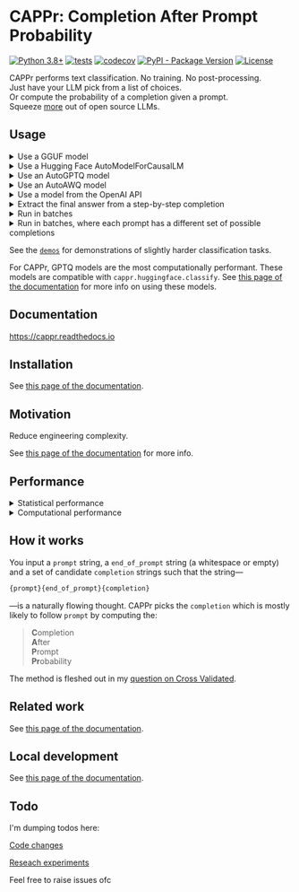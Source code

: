 # CAPPr: Completion After Prompt Probability

[![Python 3.8+](https://img.shields.io/badge/python-3.8+-blue.svg?logo=python&style=for-the-badge)](https://www.python.org/downloads/release/python-380/)
[![tests](https://img.shields.io/github/actions/workflow/status/kddubey/cappr/test.yml?style=for-the-badge&logo=github&label=tests)](https://github.com/kddubey/cappr/actions/workflows/test.yml)
[![codecov](https://img.shields.io/codecov/c/github/kddubey/cappr?token=NYIL076PSM&style=for-the-badge&logo=codecov&color=%2309BC00)](https://codecov.io/gh/kddubey/cappr)
[![PyPI - Package Version](https://img.shields.io/pypi/v/cappr?logo=pypi&style=for-the-badge&color=orange)](https://pypi.org/project/cappr/)
[![License](https://img.shields.io/badge/License-Apache_2.0-purple.svg?logo=apache&style=for-the-badge)](https://opensource.org/licenses/Apache-2.0)

<!-- [![Documentation Status](https://readthedocs.org/projects/cappr/badge/?version=latest&style=for-the-badge)](https://cappr.readthedocs.io/en/latest/?badge=latest) -->


CAPPr performs text classification. No training. No post-processing. <br>
Just have your LLM pick from a list of choices. <br>
Or compute the probability of a completion given a prompt. <br>
Squeeze [more](https://cappr.readthedocs.io/en/latest/statistical_performance.html) out
of open source LLMs.


## Usage

<details>
<summary>Use a GGUF model</summary>

This model must be able to be loaded using
[`llama_cpp.Llama`](https://llama-cpp-python.readthedocs.io/en/latest/api-reference/#llama_cpp.Llama).

```python
from llama_cpp import Llama
from cappr.llama_cpp.classify import predict

# Load model
model = Llama("./TinyLLama-v0.Q8_0.gguf", verbose=False)

prompt = """Gary told Spongebob a story:
There once was a man from Peru; who dreamed he was eating his shoe. He
woke with a fright, in the middle of the night, to find that his dream
had come true.

The moral of the story is to"""

completions = (
  "look at the bright side",
  "use your imagination",
  "eat shoes",
)

pred = predict(prompt, completions, model)
print(pred)
# use your imagination
```

Notice that a completion can contain many tokens. CAPPr is **100% guaranteed** to return
an output from the list of possible answers.

See [this page of the
documentation](https://cappr.readthedocs.io/en/latest/select_a_language_model.html#llama-cpp)
for more info on using GGUF models.
</details>


<details>
<summary>Use a Hugging Face AutoModelForCausalLM</summary>

This model must be able to be loaded using
[`transformers.AutoModelForCausalLM.from_pretrained`](https://huggingface.co/docs/transformers/model_doc/auto#transformers.AutoModelForCausalLM).

```python
from transformers import AutoModelForCausalLM, AutoTokenizer
from cappr.huggingface.classify import predict

# Load a model and its tokenizer
model_name = "gpt2"
model = AutoModelForCausalLM.from_pretrained(model_name)
tokenizer = AutoTokenizer.from_pretrained(model_name)

prompt = "Which planet is closer to the Sun: Mercury or Earth?"
completions = ("Mercury", "Earth")

pred = predict(prompt, completions, model_and_tokenizer=(model, tokenizer))
print(pred)
# Mercury
```

See [this page of the
documentation](https://cappr.readthedocs.io/en/latest/select_a_language_model.html#hugging-face)
for more info on using ``transformers`` models.
</details>


<details>
<summary>Use an AutoGPTQ model</summary>

[`cappr.huggingface`](https://cappr.readthedocs.io/en/latest/cappr.huggingface.html) is
compatible with models loaded via
[`auto_gptq.AutoGPTQForCausalLM.from_quantized`](https://github.com/PanQiWei/AutoGPTQ).
See [this
notebook](https://github.com/kddubey/cappr/blob/main/demos/huggingface/auto_gptq.ipynb)
for a minimal demo.

Note that for `transformers>=4.32.0`, you can load GPTQ models using
`transformers.AutoModelForCausalLM`.

See [this page of the
documentation](https://cappr.readthedocs.io/en/latest/select_a_language_model.html#hugging-face)
for more info on using these models.
</details>


<details>
<summary>Use an AutoAWQ model</summary>

[`cappr.huggingface.classify_no_cache`](https://cappr.readthedocs.io/en/latest/cappr.huggingface.html)
is compatible with models loaded via
[`awq.AutoAWQForCausalLM.from_quantized`](https://github.com/casper-hansen/AutoAWQ). See
[this
notebook](https://github.com/kddubey/cappr/blob/main/demos/huggingface/autoawq.ipynb)
for a minimal demo.

Note that for `transformers>=4.35.0`, you can load AWQ models using
`transformers.AutoModelForCausalLM`. AWQ models loaded this way are compatible with
[`cappr.huggingface.classify`](https://cappr.readthedocs.io/en/latest/cappr.huggingface.html),
which is usually faster.

See [this page of the
documentation](https://cappr.readthedocs.io/en/latest/select_a_language_model.html#hugging-face)
for more info on using these models.
</details>


<details>
<summary>Use a model from the OpenAI API</summary>

This model must be compatible with the
[/v1/completions](https://platform.openai.com/docs/models/model-endpoint-compatibility)
endpoint
([excluding](https://cappr.readthedocs.io/en/latest/select_a_language_model.html#openai)
``gpt-3.5-turbo-instruct``).

```python
from cappr.openai.classify import predict

prompt = """
Tweet about a movie: "Oppenheimer was pretty good. But 3 hrs...cmon Nolan."
This tweet contains the following criticism:
""".strip("\n")

completions = ("bad message", "too long", "unfunny")

pred = predict(prompt, completions, model="text-ada-001")
print(pred)
# too long
```

See [this page of the
documentation](https://cappr.readthedocs.io/en/latest/select_a_language_model.html#openai)
for more info on using OpenAI models.
</details>


<details>
<summary>Extract the final answer from a step-by-step completion</summary>

Step-by-step and chain-of-thought prompts are highly effective ways to get an LLM to
"reason" about more complex tasks. But if you need a structured output, a step-by-step
completion is unwieldy. Use CAPPr to extract the final answer from these types of
completions, given a list of possible answers.

See this idea in action [here in the
documentation](https://cappr.readthedocs.io/en/latest/select_a_prompt_completion_format.html#wrangle-step-by-step-completions).
</details>


<details>
<summary>Run in batches</summary>

Let's use a PyTorch ``transformers`` model. Also, let's predict probabilities instead of
the class.

```python
from transformers import AutoModelForCausalLM, AutoTokenizer
from cappr.huggingface.classify import predict_proba

# Load a model and its tokenizer
model_name = "gpt2"
model = AutoModelForCausalLM.from_pretrained(model_name)
tokenizer = AutoTokenizer.from_pretrained(model_name)

prompts = [
    "Stephen Curry is a",
    "Martina Navratilova was a",
    "Dexter, from the TV Series Dexter's Laboratory, is a",
    "LeBron James is a",
]

# Each of the prompts could be completed with one of these:
class_names = ("basketball player", "tennis player", "scientist")
prior =       (      1/6,                1/6,            2/3    )
# Say I expect most of my data to have scientists

# Run CAPPr
pred_probs = predict_proba(
    prompts=prompts,
    completions=class_names,
    model_and_tokenizer=(model, tokenizer),
    batch_size=32,  # whatever fits on your CPU/GPU
    prior=prior,
)

# pred_probs[i,j] = probability that prompts[i] is classified as class_names[j]
print(pred_probs.round(1))
# [[0.5 0.3 0.2]
#  [0.3 0.6 0.2]
#  [0.1 0.1 0.8]
#  [0.8 0.2 0. ]]

# For each prompt, which completion is most likely?
pred_class_idxs = pred_probs.argmax(axis=-1)
preds = [class_names[pred_class_idx] for pred_class_idx in pred_class_idxs]
print(preds)
# ['basketball player',
#  'tennis player',
#  'scientist',
#  'basketball player']
```
</details>


<details>
<summary>Run in batches, where each prompt has a different set of possible completions
</summary>

Again, let's use a PyTorch ``transformers`` model to predict probabilities.

```python
from transformers import AutoModelForCausalLM, AutoTokenizer
from cappr.huggingface.classify import predict_proba_examples
from cappr import Example

# Load a model and its tokenizer
model_name = "gpt2"
model = AutoModelForCausalLM.from_pretrained(model_name)
tokenizer = AutoTokenizer.from_pretrained(model_name)

# Create a sequence of Example objects representing your classification tasks
examples = [
    Example(
        prompt="Jodie Foster played",
        completions=("Clarice Starling", "Trinity in The Matrix"),
    ),
    Example(
        prompt="Batman, from Batman: The Animated Series, was played by",
        completions=("Pete Holmes", "Kevin Conroy", "Spongebob!"),
        prior=      (     1/3      ,      2/3     ,      0      ),
    ),
]

# Run CAPPr
pred_probs = predict_proba_examples(
    examples, model_and_tokenizer=(model, tokenizer)
)

# pred_probs[i][j] = probability that examples[i].prompt is classified as
# examples[i].completions[j]
print([example_pred_probs.round(2) for example_pred_probs in pred_probs])
# [array([0.7, 0.3]),
#  array([0.03, 0.97, 0.  ])]

# For each example, which completion is most likely?
pred_class_idxs = [
    example_pred_probs.argmax() for example_pred_probs in pred_probs
]
preds = [
    example.completions[pred_class_idx]
    for example, pred_class_idx in zip(examples, pred_class_idxs)
]
print(preds)
# ['Clarice Starling',
#  'Kevin Conroy']
```
</details>


See the [`demos`](https://github.com/kddubey/cappr/blob/main/demos/) for demonstrations
of slightly harder classification tasks.

For CAPPr, GPTQ models are the most computationally performant. These models are
compatible with `cappr.huggingface.classify`. See [this page of the
documentation](https://cappr.readthedocs.io/en/latest/select_a_language_model.html#hugging-face)
for more info on using these models.


## Documentation

https://cappr.readthedocs.io


## Installation

See [this page of the
documentation](https://cappr.readthedocs.io/en/latest/installation.html).


## Motivation

Reduce engineering complexity.

See [this page of the
documentation](https://cappr.readthedocs.io/en/latest/motivation.html) for more info.


## Performance

<details>
<summary>
Statistical performance
</summary>

For open source models, see

- the 4-bit 4 GB Llama 2 [COPA
  demo](https://github.com/kddubey/cappr/blob/main/demos/llama_cpp/superglue/copa.ipynb)
- the 4-bit 4 GB Llama 2 [AG News
  demo](https://github.com/kddubey/cappr/blob/main/demos/llama_cpp/ag_news.ipynb)
- the 4 GB Mistral [Craigslist Bargains
  demo](https://github.com/kddubey/cappr/blob/main/demos/huggingface/craigslist_bargains.ipynb)
- the 4 GB Mistral [Banking 77
  demo](https://github.com/kddubey/cappr/blob/main/demos/huggingface/banking_77_classes.ipynb),
  with 77 multi-token choices
- the 4 GB Mistral [SciQ
  demo](https://github.com/kddubey/cappr/blob/main/demos/huggingface/sciq.ipynb), with a
  multiple choice prompt
- the 4 GB Mistral [Tweet Emotions
  demo](https://github.com/kddubey/cappr/blob/main/demos/huggingface/tweet_emotion_multilabel.ipynb),
  which is a multilabel task—each tweet can be tagged with 1-12 emotions.

In general, you should expect similar or identical performance to text generation when
every completion is 1 token long.

See [this page of the
documentation](https://cappr.readthedocs.io/en/latest/statistical_performance.html)
for some discussion.

For OpenAI models (some deprecated), see

[2 SuperGLUE
datasets](https://github.com/kddubey/cappr/blob/main/demos/openai/superglue)

[RAFT zero-shot training
sets](https://github.com/kddubey/cappr/blob/main/demos/openai/raft)
</details>


<details>
<summary>
Computational performance
</summary>

See [this page of the
documentation](https://cappr.readthedocs.io/en/latest/computational_performance.html).
</details>


## How it works

You input a `prompt` string, a `end_of_prompt` string (a whitespace or empty) and a set
of candidate `completion` strings such that the string—

```python
{prompt}{end_of_prompt}{completion}
```

—is a naturally flowing thought. CAPPr picks the `completion` which is mostly likely to
follow `prompt` by computing the:

> **C**ompletion<br>
  **A**fter<br>
  **P**rompt<br>
  **Pr**obability<br>

The method is fleshed out in my [question on Cross
Validated](https://stats.stackexchange.com/q/601159/337906).


## Related work

See [this page of the
documentation](https://cappr.readthedocs.io/en/latest/related_work.html).


## Local development

See [this page of the documentation](https://cappr.readthedocs.io/en/latest/local.html).


## Todo

I'm dumping todos here:

[Code changes](https://github.com/users/kddubey/projects/1/views/1)

[Reseach experiments](https://github.com/users/kddubey/projects/2)

Feel free to raise issues ofc
